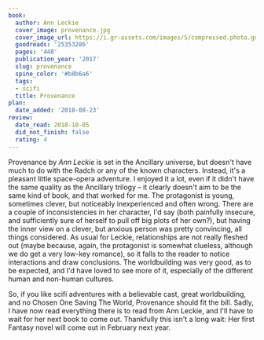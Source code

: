 ```yaml
---
book:
  author: Ann Leckie
  cover_image: provenance.jpg
  cover_image_url: https://i.gr-assets.com/images/S/compressed.photo.goodreads.com/books/1492328037l/25353286._SX98_.jpg
  goodreads: '25353286'
  pages: '448'
  publication_year: '2017'
  slug: provenance
  spine_color: '#b8b6a6'
  tags:
  - scifi
  title: Provenance
plan:
  date_added: '2018-08-23'
review:
  date_read: 2018-10-05
  did_not_finish: false
  rating: 4
---
```


Provenance by *Ann Leckie* is set in the Ancillary universe, but doesn't have much to do with the Radch or any of the known characters. Instead, it's a pleasant little space-opera adventure. I enjoyed it a lot, even if it didn't have the same quality as the Ancillary trilogy – it clearly doesn't aim to be the same kind of book, and that worked for me. The protagonist is young, sometimes clever, but noticeably inexperienced and often wrong. There are a couple of inconsistencies in her character, I'd say (both painfully insecure, and sufficiently sure of herself to pull off big plots of her own?), but having the inner view on a clever, but anxious person was pretty convincing, all things considered. As usual for Leckie, relationships are not really fleshed out (maybe because, again, the protagonist is somewhat clueless, although we do get a very low-key romance), so it falls to the reader to notice interactions and draw conclusions. The worldbuilding was very good, as to be expected, and I'd have loved to see more of it, especially of the different human and non-human cultures.

So, if you like scifi adventures with a believable cast, great worldbuilding, and no Chosen One Saving The World, Provenance should fit the bill. Sadly, I have now read everything there is to read from Ann Leckie, and I'll have to wait for her next book to come out. Thankfully this isn't a long wait: Her first Fantasy novel will come out in February next year.
